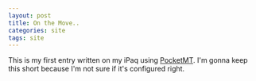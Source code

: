 ```yaml
---
layout: post
title: On the Move..
categories: site
tags: site
---
```

This is my first entry written on my iPaq using [PocketMT](http://www.randyrants.com/pocketsharpmt/). I'm gonna keep this short because I'm not sure if it's configured right. 